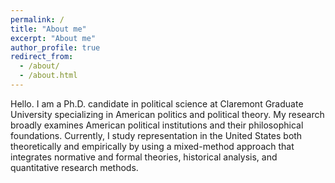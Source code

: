 ```yaml
---
permalink: /
title: "About me"
excerpt: "About me"
author_profile: true
redirect_from: 
  - /about/
  - /about.html
---
```


Hello. I am a Ph.D. candidate in political science at Claremont Graduate University specializing in American politics and political theory. My research broadly examines American political institutions and their philosophical foundations. Currently, I study representation in the United States both theoretically and empirically by using a mixed-method approach that integrates normative and formal theories, historical analysis, and quantitative research methods. 
